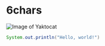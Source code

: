 # 6chars

![Image of Yaktocat](https://octodex.github.com/images/yaktocat.png)

``` Java
System.out.println("Hello, world!")
```
